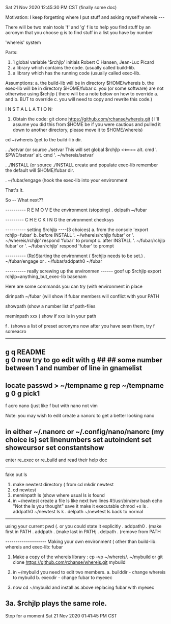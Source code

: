Sat 21 Nov 2020 12:45:30 PM CST     (finally some doc)

Motivation: I keep forgetting where I put stuff and asking myself
 whereis ---

There will be two main tools  'f' and 'g'
f  is to help you find stuff by an acronym that you choose
g  is to find stuff in a list you have by number

'whereis' system

Parts:
1. 1 global variable '$rchjlp' initials Robert C Hansen, Jean-Luc Picard
2. a library which contains the code.  (usually called build-lib.
3. a library which has the running code (usually called exec-lib.

Assumptions:
 a. the build-lib will be in directory   $HOME/whereis
 b. the exec-lib will be in directory    $HOME/fubar
 c. you (or some software) are not otherwise using $rchjlp
( there will be a note below on how to override a. and b.  BUT
  to override c. you will need to copy and rewrite this code.)

I N S T A L L A T I O N:

1. Obtain the code:   git clone https://github.com/rchanse/whereis.git
( I'll assume you did this from $HOME be if you were cautious and
pulled it down to another directory, please move it to  $HOME/whereis)

cd ~/whereis            (get to the build-lib dir.

. ./setvar              (or  source ./setvar
                        This will set global $rchjlp  <<====
                        alt. cmd   '. $PWD/setvar'
                        alt. cmd   '. ~/whereis/setvar'

. ./INSTALL            (or   source ./INSTALL
                        create and populate exec-lib
                        remember the default will  $HOME/fubar dir.

. ~/fubar/engage        (hook the exec-lib into your environment

That's it.

So -- What next??

---------- R E M O V E  the environment (stopping)
. delpath ~/fubar

--------- C H E C K I N G the environment
checksys

---------- setting $rchjlp ----(3 choices)
a. from the console    'export rchjlp=fubar'
b. before INSTALL     '. ~/whereis/rchjlp fubar'           or
                      '. ~/whereis/rchjlp'    respond 'fubar' to prompt
c. after INSTALL      '. ~/fubar/rchjlp fubar'             or
                      '. ~/fubar/rchjlp'      respond 'fubar' to prompt

---------- (Re)Starting the environment
( $rchjlp needs to be set.)
. ~/fubar/engage
or
. ~/fubar/addpath0 ~/fubar

---------- really screwing up the environmen ------
goof up  $rchjlp        export rchjlp=anything_but_exec-lib basenam



Here are some commands you can try (with environment in place

dirinpath ~/fubar                 (will show if fubar members will
                                   conflict with your PATH

showpath                          (show a number list of path-files

meminpath xxx                     ( show if xxx is in your path
     
f .                                (shows a list of preset acronyms
now after you have seen them, try f someacro

-----------------
g q README                       
g 0
now try to go edit with g ##    ## some number between 1 and number
of line in gnamelist
--------------------

locate passwd > ~/tempname
g rep ~/tempname
g 0
g  pick1
---------------------

f acro nano                        (just like f but with nano not vim

Note: you may wish to edit create a nanorc to get a better looking nano

in either  ~/.nanorc         or  ~/.config/nano/nanorc
(my choice is)
set linenumbers
set autoindent
set showcursor
set constantshow
-----------------------------

enter  re_exec  or re_build   and read their help doc

---------------------------------------
  fake out ls
1. make newtest directory     ( from cd    mkdir newtest
2. cd newtest
3. meminpath ls                  (show where usual ls is found
4. in ~/newtest  create a file ls like next two lines
#!/usr/bin/env bash
echo "Not the ls you thought"
save it
make it executable   chmod +x ls
. addpath0 ~/newtest
ls                           k
. delpath ~/newtest
ls                    back to normal
-------------------

using your current pwd  (.   or you could state it explicitly
. addpath0 .               (make first in PATH
. addpath  .               (make last in PATHj
. delpath .                (remove from PATH


-------------------- Making your own environment ( other than
build-lib: whereis  and  exec-lib: fubar

1. Make a copy of the whereis library :  cp -vp ~/whereis/. ~/mybuild
   or   git clone https://github.com/rchanse/whereis.git  mybuild

2. in ~/mybuild you need to edit two members.
    a. builddir - change whereis to mybuild
    b. execdir  - change fubar to myexec

3. now  cd ~/mybuild and install as above replacing fubar with myexec

3a. $rchjlp plays the same role.
--------------------------------------



Stop for a moment  Sat 21 Nov 2020 01:41:45 PM CST



